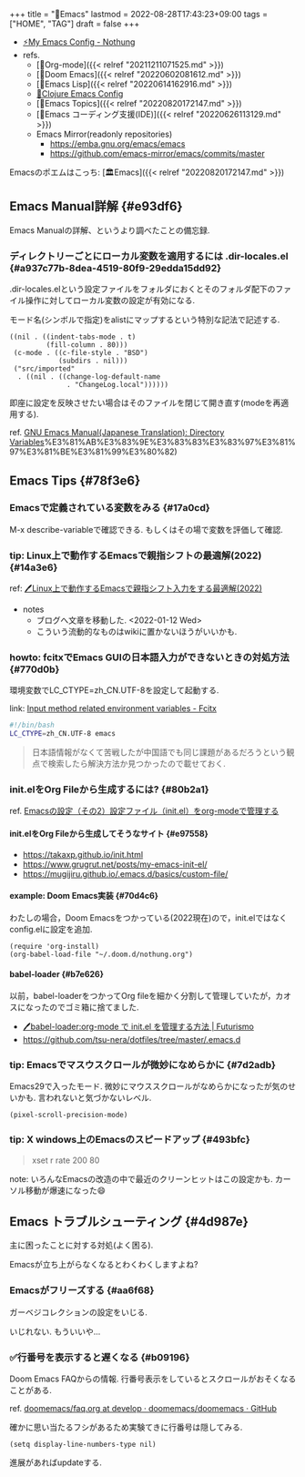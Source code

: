 +++
title = "📝Emacs"
lastmod = 2022-08-28T17:43:23+09:00
tags = ["HOME", "TAG"]
draft = false
+++

-   [⚡My Emacs Config - Nothung](https://keido.site/notes/nothung)
-   refs.
    -   [📁Org-mode]({{< relref "20211211071525.md" >}})
    -   [📝Doom Emacs]({{< relref "20220602081612.md" >}})
    -   [📝Emacs Lisp]({{< relref "20220614162916.md" >}})
    -   [📝Clojure Emacs Config](2abe8fb6-c5d5-433a-97d6-81b33371a332)
    -   [📝Emacs Topics]({{< relref "20220820172147.md" >}})
    -   [📝Emacs コーディング支援(IDE)]({{< relref "20220626113129.md" >}})
    -   Emacs Mirror(readonly repositories)
        -   <https://emba.gnu.org/emacs/emacs>
        -   <https://github.com/emacs-mirror/emacs/commits/master>

Emacsのポエムはこっち: [🏛Emacs]({{< relref "20220820172147.md" >}})


## Emacs Manual詳解 {#e93df6}

Emacs Manualの詳解、というより調べたことの備忘録.


### ディレクトリーごとにローカル変数を適用するには .dir-locales.el {#a937c77b-8dea-4519-80f9-29edda15dd92}

.dir-locales.elという設定ファイルをフォルダにおくとそのフォルダ配下のファイル操作に対してローカル変数の設定が有効になる.

モード名(シンボルで指定)をalistにマップするという特別な記法で記述する.

```emacs-lisp
((nil . ((indent-tabs-mode . t)
         (fill-column . 80)))
 (c-mode . ((c-file-style . "BSD")
            (subdirs . nil)))
 ("src/imported"
  . ((nil . ((change-log-default-name
              . "ChangeLog.local"))))))
```

即座に設定を反映させたい場合はそのファイルを閉じて開き直す(modeを再適用する).

ref. [GNU Emacs Manual(Japanese Translation): Directory Variables](https://ayatakesi.github.io/emacs/25.1/Directory-Variables.html#:~:text=%E3%81%8C%E3%81%A7%E3%81%8D%E3%81%BE%E3%81%99%E3%80%82-,.,%E3%81%8F%E3%81%A0%E3%81%95%E3%81%84)%E3%81%AB%E3%83%9E%E3%83%83%E3%83%97%E3%81%97%E3%81%BE%E3%81%99%E3%80%82)


## Emacs Tips {#78f3e6}


### Emacsで定義されている変数をみる {#17a0cd}

M-x describe-variableで確認できる. もしくはその場で変数を評価して確認.


### tip: Linux上で動作するEmacsで親指シフトの最適解(2022) {#14a3e6}

ref: [🖊Linux上で動作するEmacsで親指シフト入力をする最適解(2022)](https://futurismo.biz/how-to-input-oyayubishift-in-emacs-2022/)

-   notes
    -   ブログへ文章を移動した. <span class="timestamp-wrapper"><span class="timestamp">&lt;2022-01-12 Wed&gt;</span></span>
    -   こういう流動的なものはwikiに置かないほうがいいかも.


### howto: fcitxでEmacs GUIの日本語入力ができないときの対処方法 {#770d0b}

環境変数でLC_CTYPE=zh_CN.UTF-8を設定して起動する.

link: [Input method related environment variables - Fcitx](https://fcitx-im.org/wiki/Input_method_related_environment_variables)

```sh
#!/bin/bash
LC_CTYPE=zh_CN.UTF-8 emacs
```

> 日本語情報がなくて苦戦したが中国語でも同じ課題があるだろうという観点で検索したら解決方法か見つかったので載せておく.


### init.elをOrg Fileから生成するには? {#80b2a1}

ref. [Emacsの設定（その2）設定ファイル（init.el）をorg-modeで管理する](https://taipapamotohus.com/post/init_org/)


#### init.elをOrg Fileから生成してそうなサイト {#e97558}

-   <https://takaxp.github.io/init.html>
-   <https://www.grugrut.net/posts/my-emacs-init-el/>
-   <https://mugijiru.github.io/.emacs.d/basics/custom-file/>


#### example: Doom Emacs実装 {#70d4c6}

わたしの場合，Doom Emacsをつかっている(2022現在)ので，init.elではなくconfig.elに設定を追加.

```emacs-lisp
(require 'org-install)
(org-babel-load-file "~/.doom.d/nothung.org")
```


#### babel-loader {#b7e626}

以前，babel-loaderをつかってOrg fileを細かく分割して管理していたが，カオスになったのでゴミ箱に捨てました.

-   [🖊babel-loader:org-mode で init.el を管理する方法 | Futurismo](https://futurismo.biz/archives/6057/)
-   <https://github.com/tsu-nera/dotfiles/tree/master/.emacs.d>


### tip: Emacsでマスウスクロールが微妙になめらかに {#7d2adb}

Emacs29で入ったモード. 微妙にマウススクロールがなめらかになったが気のせいかも. 言われないと気づかないレベル.

```emacs-lisp
(pixel-scroll-precision-mode)
```


### tip: X windows上のEmacsのスピードアップ {#493bfc}

> xset r rate 200 80

note: いろんなEmacsの改造の中で最近のクリーンヒットはこの設定かも. カーソル移動が爆速になった😄


## Emacs トラブルシューティング {#4d987e}

主に困ったことに対する対処(よく困る).

Emacsが立ち上がらなくなるとわくわくしますよね?


### Emacsがフリーズする {#aa6f68}

ガーベジコレクションの設定をいじる.

いじれない. もういいや...


### ✅行番号を表示すると遅くなる {#b09196}

Doom Emacs FAQからの情報. 行番号表示をしているとスクロールがおそくなることがある.

ref. [doomemacs/faq.org at develop · doomemacs/doomemacs · GitHub](https://github.com/doomemacs/doomemacs/blob/develop/docs/faq.org#why-is-emacsdoom-slow)

確かに思い当たるフシがあるため実験てきに行番号は隠してみる.

```emacs-lisp
(setq display-line-numbers-type nil)
```

進展があればupdateする.
